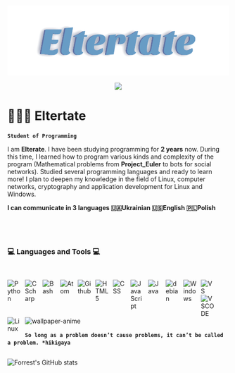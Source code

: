 <p align="center">
  <a href="https://github.com/DenverCoder1">
    <img src="https://github.com/Eltertate/Eltertate/blob/main/Eltertate.svg" alt="Eltertate" /></a>
</p>
<p align="center">
  <a href="https://github.com/DenverCoder1/readme-typing-svg">
    <img src="https://readme-typing-svg.demolab.com?font=Titillium+Web+&pause=1000&width=435&lines=I+am+just+a+regular+C%23%2FPython+programmer;Always+learning+something+new+for+me!💻"/></a>
</p>


# 🧑🏻‍💻 Eltertate

**`Student of Programming`**

I am **Elterate**. I have been studying programming for **2 years** now. During this time, I learned how to program various kinds and complexity of the program (Mathematical problems from **Project_Euler** to bots for social networks). Studied several programming languages and ready to learn more! I plan to deepen my knowledge in the field of Linux, computer networks, cryptography and application development for Linux and Windows.

**I can communicate in 3 languages 🇺🇦Ukrainian 🇺🇸English 🇵🇱Polish**
#
<br />

### 💻 Languages and Tools 💻
<br />
<p>
<img align="left" alt="Python" width="30px" style="padding-right:10px;" img src="https://cdn.jsdelivr.net/gh/devicons/devicon/icons/python/python-original.svg" />
<img align="left" alt="CScharp" width="30px" style="padding-right:10px;" img src="https://cdn.jsdelivr.net/gh/devicons/devicon/icons/csharp/csharp-line.svg" />
<img align="left" alt="Bash" width="30px" style="padding-right:10px;" img src="https://cdn.jsdelivr.net/gh/devicons/devicon/icons/bash/bash-original.svg" />
<img align="left" alt="Atom" width="30px" style="padding-right:10px;" img src="https://cdn.jsdelivr.net/gh/devicons/devicon/icons/atom/atom-original.svg" />
<img align="left" alt="Github" width="30px" style="padding-right:10px;" img src="https://cdn.jsdelivr.net/gh/devicons/devicon/icons/github/github-original.svg" />
<img align="left" alt="HTML5" width="30px" style="padding-right:10px;" img src="https://cdn.jsdelivr.net/gh/devicons/devicon/icons/html5/html5-original.svg" />
  <img align="left" alt="CSS" width="30px" style="padding-right:10px;" img src="https://cdn.jsdelivr.net/gh/devicons/devicon/icons/css3/css3-original.svg" />
<img align="left" alt="JavaScript" width="30px" style="padding-right:10px;" img src="https://cdn.jsdelivr.net/gh/devicons/devicon/icons/javascript/javascript-original.svg" />
<img align="left" alt="Java" width="30px" style="padding-right:10px;" img src="https://cdn.jsdelivr.net/gh/devicons/devicon/icons/java/java-original.svg" />
<img align="left" alt="debian" width="30px" style="padding-right:10px;" img src="https://cdn.jsdelivr.net/gh/devicons/devicon/icons/debian/debian-original.svg" />
<img align="left" alt="Windows" width="30px" style="padding-right:10px;" img src="https://cdn.jsdelivr.net/gh/devicons/devicon/icons/windows8/windows8-original.svg" />
<img align="left" alt="VS" width="30px" style="padding-right:10px;" img src="https://cdn.jsdelivr.net/gh/devicons/devicon/icons/visualstudio/visualstudio-plain.svg" />
<img align="left" alt="VSCODE" width="30px" style="padding-right:10px;" img src="https://cdn.jsdelivr.net/gh/devicons/devicon/icons/vscode/vscode-original.svg" />
<img align="left" alt="Linux" width="30px" style="padding-right:10px;" img src="https://cdn.jsdelivr.net/gh/devicons/devicon/icons/linux/linux-original.svg" />
</p>
<br />

##

![wallpaper-anime](https://user-images.githubusercontent.com/116920374/211173283-0468186e-2d9a-4ff5-96d2-e60a2f40ddc0.gif)

**`So long as a problem doesn’t cause problems, it can’t be called a problem. *hikigaya`**

##

![Forrest's GitHub stats](https://github-readme-stats.vercel.app/api?username=Eltertate_icons=true&theme=gruvbox)



 
 
 
 
 
 
 
 
 
 
 
 
